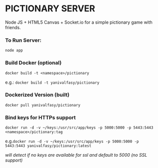 # PICTIONARY SERVER

Node JS + HTML5 Canvas + Socket.io for a simple pictionary game with friends.

### To Run Server:

  `node app` 

### Build Docker (optional)

`docker build -t <namespace>/pictionary`

e.g.: `docker build -t yanivalfasy/pictionary`

### Dockerized Version (built)

`docker pull yanivalfasy/pictionary`

### Bind keys for HTTPs support

`docker run -d -v ~/keys:/usr/src/app/keys -p 5000:5000 -p 5443:5443 <namespace>/pictionary:tag`

e.g.`docker run -d -v ~/keys:/usr/src/app/keys -p 5000:5000 -p 5443:5443 yanivalfasy/pictionary:latest`

*will detect if no keys are available for ssl and default to 5000 (no SSL support)*

